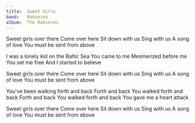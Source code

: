 ```yaml
---
title:  Sweet Girls
band:   Rakveres
album:  The Rakveres
---
```


Sweet girls over there
Come over here
Sit down with us
Sing with us 
A song of love
You must be sent from above

I was a lonely kid
on the Baltic Sea
You came to me
Mesmerized before me
You set me free
And I started to believe

Sweet girls over there
Come over here
Sit down with us
Sing with us 
A song of love
You must be sent from above

You've been walking forth and back
Forth and back
You walked forth and back
Forth and back
You walked forth and back
You gave me a heart attack

Sweet girls over there
Come over here
Sit down with us
Sing with us 
A song of love
You must be sent from above
